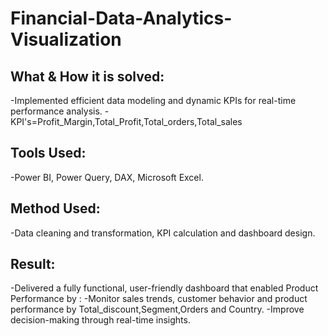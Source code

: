 # Financial-Data-Analytics-Visualization
## What & How it is solved:
-Implemented efficient data modeling and dynamic KPIs for real-time performance analysis. -KPI's=Profit_Margin,Total_Profit,Total_orders,Total_sales
## Tools Used:
-Power BI, Power Query, DAX, Microsoft Excel.
## Method Used:
-Data cleaning and transformation, KPI calculation and dashboard design.
## Result:
-Delivered a fully functional, user-friendly dashboard that enabled Product Performance by : -Monitor sales trends, customer behavior and product performance by Total_discount,Segment,Orders and Country. -Improve decision-making through real-time insights.
